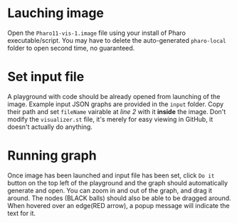 # Lauching image
Open the `Pharo11-vis-1.image` file using your install of Pharo executable/script.
You may have to delete the auto-generated `pharo-local` folder to open second time, no guaranteed.

# Set input file
A playground with code should be already opened from launching of the image. Example input JSON graphs are provided in the `input` folder. Copy their path and set `fileName` vairable at *line 2* with it **inside** the image.
Don't modify the `visualizer.st` file, it's merely for easy viewing in GitHub, it doesn't actually do anything.

# Running graph
Once image has been launched and input file has been set, click `Do it` button on the top left of the playground and the graph should automatically generate and open.
You can zoom in and out of the graph, and drag it around. The nodes (BLACK balls) should also be able to be dragged around.
When hovered over an edge(RED arrow), a popup message will indicate the text for it.